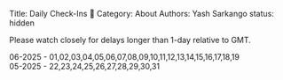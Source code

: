 Title: Daily Check-Ins 🐤 
Category: About
Authors: Yash Sarkango
status: hidden


Please watch closely for delays longer than 1-day relative to GMT.

06-2025 - 01,02,03,04,05,06,07,08,09,10,11,12,13,14,15,16,17,18,19  
05-2025 - 22,23,24,25,26,27,28,29,30,31

